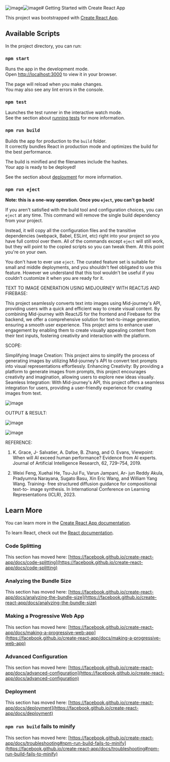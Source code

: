 ![image](https://github.com/2002-vetrivel/Text-to-image-generation-using-midjourney-with-reactjs-and-firebase/assets/95219637/b6f01aec-de01-4a3c-8532-40ad18839def)![image](https://github.com/2002-vetrivel/Text-to-image-generation-using-midjourney-with-reactjs-and-firebase/assets/95219637/ae91161b-9a25-4b04-ae4f-6ac44a16b6de)# Getting Started with Create React App

This project was bootstrapped with [Create React App](https://github.com/facebook/create-react-app).

## Available Scripts

In the project directory, you can run:

### `npm start`

Runs the app in the development mode.\
Open [http://localhost:3000](http://localhost:3000) to view it in your browser.

The page will reload when you make changes.\
You may also see any lint errors in the console.

### `npm test`

Launches the test runner in the interactive watch mode.\
See the section about [running tests](https://facebook.github.io/create-react-app/docs/running-tests) for more information.

### `npm run build`

Builds the app for production to the `build` folder.\
It correctly bundles React in production mode and optimizes the build for the best performance.

The build is minified and the filenames include the hashes.\
Your app is ready to be deployed!

See the section about [deployment](https://facebook.github.io/create-react-app/docs/deployment) for more information.

### `npm run eject`

**Note: this is a one-way operation. Once you `eject`, you can't go back!**

If you aren't satisfied with the build tool and configuration choices, you can `eject` at any time. This command will remove the single build dependency from your project.

Instead, it will copy all the configuration files and the transitive dependencies (webpack, Babel, ESLint, etc) right into your project so you have full control over them. All of the commands except `eject` will still work, but they will point to the copied scripts so you can tweak them. At this point you're on your own.

You don't have to ever use `eject`. The curated feature set is suitable for small and middle deployments, and you shouldn't feel obligated to use this feature. However we understand that this tool wouldn't be useful if you couldn't customize it when you are ready for it.

TEXT TO IMAGE GENERATION USING MIDJOURNEY WITH REACTJS AND FIREBASE:

This  project seamlessly converts text into images using Mid-journey's API, providing users with a quick and efficient way to create visual content.
By combining Mid-journey with ReactJS for the frontend and Firebase for the backend, we offer a comprehensive solution for text-to-image generation, ensuring a smooth user experience.
This project aims to enhance user engagement by enabling them to create visually appealing content from their text inputs, fostering creativity and interaction with the platform.

SCOPE:

Simplifying Image Creation: This project aims to simplify the process of generating images by utilizing Mid-journey's API to convert text prompts into visual representations effortlessly.
Enhancing Creativity: By providing a platform to generate images from prompts, this project encourages creativity and imagination, allowing users to explore new ideas visually.
Seamless Integration: With Mid-journey's API, this project offers a seamless integration for users, providing a user-friendly experience for creating images from text.

![image](https://github.com/2002-vetrivel/Text-to-image-generation-using-midjourney-with-reactjs-and-firebase/assets/95219637/57300a18-2974-4613-aaa9-e2e82c77fe8a)

OUTPUT & RESULT: 

![image](https://github.com/2002-vetrivel/Text-to-image-generation-using-midjourney-with-reactjs-and-firebase/assets/95219637/5ee29879-62b2-4a32-9660-f54d63b0161e)

![image](https://github.com/2002-vetrivel/Text-to-image-generation-using-midjourney-with-reactjs-and-firebase/assets/95219637/caef977f-ede0-4b77-a4f7-b6e80c19d1b0)

REFERENCE:

1. K. Grace, J- Salvatier, A. Dafoe, B. Zhang, and O. Evans, Viewpoint: When will AI exceed human performance? Evidence from AI experts. Journal of Artificial Intelligence Research, 62, 729–754, 2019. 

2. Weixi Feng, Xuehai He, Tsu-Jui Fu, Varun Jampani, Ar- jun Reddy Akula, Pradyumna Narayana, Sugato Basu, Xin Eric Wang, and William Yang Wang. Training- free structured diffusion guidance for compositional text-to- image synthesis. In International Conference on Learning Representations (ICLR), 2023. 


## Learn More

You can learn more in the [Create React App documentation](https://facebook.github.io/create-react-app/docs/getting-started).

To learn React, check out the [React documentation](https://reactjs.org/).

### Code Splitting

This section has moved here: [https://facebook.github.io/create-react-app/docs/code-splitting](https://facebook.github.io/create-react-app/docs/code-splitting)

### Analyzing the Bundle Size

This section has moved here: [https://facebook.github.io/create-react-app/docs/analyzing-the-bundle-size](https://facebook.github.io/create-react-app/docs/analyzing-the-bundle-size)

### Making a Progressive Web App

This section has moved here: [https://facebook.github.io/create-react-app/docs/making-a-progressive-web-app](https://facebook.github.io/create-react-app/docs/making-a-progressive-web-app)

### Advanced Configuration

This section has moved here: [https://facebook.github.io/create-react-app/docs/advanced-configuration](https://facebook.github.io/create-react-app/docs/advanced-configuration)

### Deployment

This section has moved here: [https://facebook.github.io/create-react-app/docs/deployment](https://facebook.github.io/create-react-app/docs/deployment)

### `npm run build` fails to minify

This section has moved here: [https://facebook.github.io/create-react-app/docs/troubleshooting#npm-run-build-fails-to-minify](https://facebook.github.io/create-react-app/docs/troubleshooting#npm-run-build-fails-to-minify)
